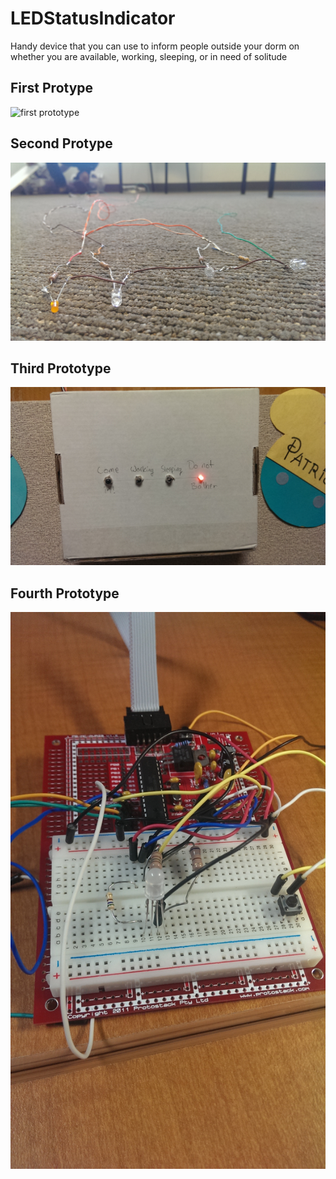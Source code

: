 LEDStatusIndicator
==================

Handy device that you can use to inform people outside your dorm on whether you are available, working, sleeping, or in need of solitude

First Protype
-------------
![first prototype](/pictures/protype1.jpg)

Second Protype
--------------
![second prototype](/pictures/prototype2.jpg)

Third Prototype
---------------
![third prototype](/pictures/prototype3.jpg)

Fourth Prototype
----------------
![fourth prototype](/pictures/prototype4.jpg)